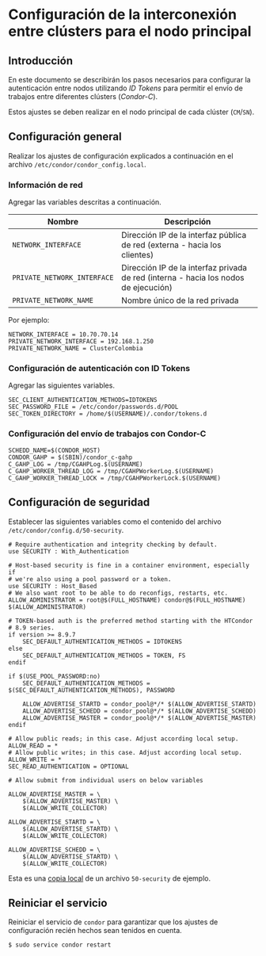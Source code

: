 # Configuración de la interconexión entre clústers para el nodo principal

## Introducción

En este documento se describirán los pasos necesarios para configurar la autenticación entre nodos utilizando *ID Tokens* para permitir el envío de trabajos entre diferentes clústers (*Condor-C*).

Estos ajustes se deben realizar en el nodo principal de cada clúster (`CM`/`SN`).

## Configuración general

Realizar los ajustes de configuración explicados a continuación en el archivo `/etc/condor/condor_config.local`.

### Información de red

Agregar las variables descritas a continuación.

| Nombre | Descripción |
| --- | --- |
| `NETWORK_INTERFACE` | Dirección IP de la interfaz pública de red (externa - hacia los clientes) |
| `PRIVATE_NETWORK_INTERFACE` | Dirección IP de la interfaz privada de red (interna - hacia los nodos de ejecución) |
| `PRIVATE_NETWORK_NAME` | Nombre único de la red privada |


Por ejemplo:

```
NETWORK_INTERFACE = 10.70.70.14
PRIVATE_NETWORK_INTERFACE = 192.168.1.250
PRIVATE_NETWORK_NAME = ClusterColombia
``` 

### Configuración de autenticación con ID Tokens

Agregar las siguientes variables.

```
SEC_CLIENT_AUTHENTICATION_METHODS=IDTOKENS
SEC_PASSWORD_FILE = /etc/condor/passwords.d/POOL
SEC_TOKEN_DIRECTORY = /home/$(USERNAME)/.condor/tokens.d
```

### Configuración del envío de trabajos con Condor-C

```
SCHEDD_NAME=$(CONDOR_HOST)
CONDOR_GAHP = $(SBIN)/condor_c-gahp
C_GAHP_LOG = /tmp/CGAHPLog.$(USERNAME)
C_GAHP_WORKER_THREAD_LOG = /tmp/CGAHPWorkerLog.$(USERNAME)
C_GAHP_WORKER_THREAD_LOCK = /tmp/CGAHPWorkerLock.$(USERNAME)
```

## Configuración de seguridad

Establecer las siguientes variables como el contenido del archivo `/etc/condor/config.d/50-security`.

```
# Require authentication and integrity checking by default.
use SECURITY : With_Authentication

# Host-based security is fine in a container environment, especially if
# we're also using a pool password or a token.
use SECURITY : Host_Based
# We also want root to be able to do reconfigs, restarts, etc.
ALLOW_ADMINISTRATOR = root@$(FULL_HOSTNAME) condor@$(FULL_HOSTNAME) $(ALLOW_ADMINISTRATOR)

# TOKEN-based auth is the preferred method starting with the HTCondor
# 8.9 series.
if version >= 8.9.7
    SEC_DEFAULT_AUTHENTICATION_METHODS = IDTOKENS
else
    SEC_DEFAULT_AUTHENTICATION_METHODS = TOKEN, FS
endif

if $(USE_POOL_PASSWORD:no)
    SEC_DEFAULT_AUTHENTICATION_METHODS = $(SEC_DEFAULT_AUTHENTICATION_METHODS), PASSWORD

    ALLOW_ADVERTISE_STARTD = condor_pool@*/* $(ALLOW_ADVERTISE_STARTD)
    ALLOW_ADVERTISE_SCHEDD = condor_pool@*/* $(ALLOW_ADVERTISE_SCHEDD)
    ALLOW_ADVERTISE_MASTER = condor_pool@*/* $(ALLOW_ADVERTISE_MASTER)
endif

# Allow public reads; in this case. Adjust according local setup.
ALLOW_READ = *
# Allow public writes; in this case. Adjust according local setup.
ALLOW_WRITE = *
SEC_READ_AUTHENTICATION = OPTIONAL

# Allow submit from individual users on below variables

ALLOW_ADVERTISE_MASTER = \
    $(ALLOW_ADVERTISE_MASTER) \
    $(ALLOW_WRITE_COLLECTOR) 

ALLOW_ADVERTISE_STARTD = \
    $(ALLOW_ADVERTISE_STARTD) \
    $(ALLOW_WRITE_COLLECTOR) 

ALLOW_ADVERTISE_SCHEDD = \
    $(ALLOW_ADVERTISE_STARTD) \
    $(ALLOW_WRITE_COLLECTOR) 

``` 

Esta es una [copia local](50-security) de un archivo `50-security` de ejemplo.

## Reiniciar el servicio

Reiniciar el servicio de `condor` para garantizar que los ajustes de configuración recién hechos sean tenidos en cuenta.

```
$ sudo service condor restart
```
